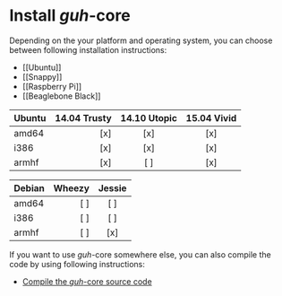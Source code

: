 # Install *guh*-core
Depending on the your platform and operating system, you can choose between following installation instructions:

* [[Ubuntu]]
* [[Snappy]]
* [[Raspberry Pi]]
* [[Beaglebone Black]]

| Ubuntu     | 14.04 Trusty | 14.10 Utopic | 15.04 Vivid  |
|:-----------|-------------:|:------------:|:------------:|
| amd64      |      [x]     |      [x]     |      [x]     |
| i386       |      [x]     |      [x]     |      [x]     |
| armhf      |      [x]     |      [ ]     |      [x]     |


| Debian     |    Wheezy    |    Jessie    |
|:-----------|-------------:|:------------:|
| amd64      |      [ ]     |      [ ]     |
| i386       |      [ ]     |      [ ]     |
| armhf      |      [ ]     |      [x]     |


If you want to use *guh*-core somewhere else, you can also compile the code by using following instructions:

* [Compile the *guh*-core source code](https://github.com/guh/guh/wiki/Compile-guh)
